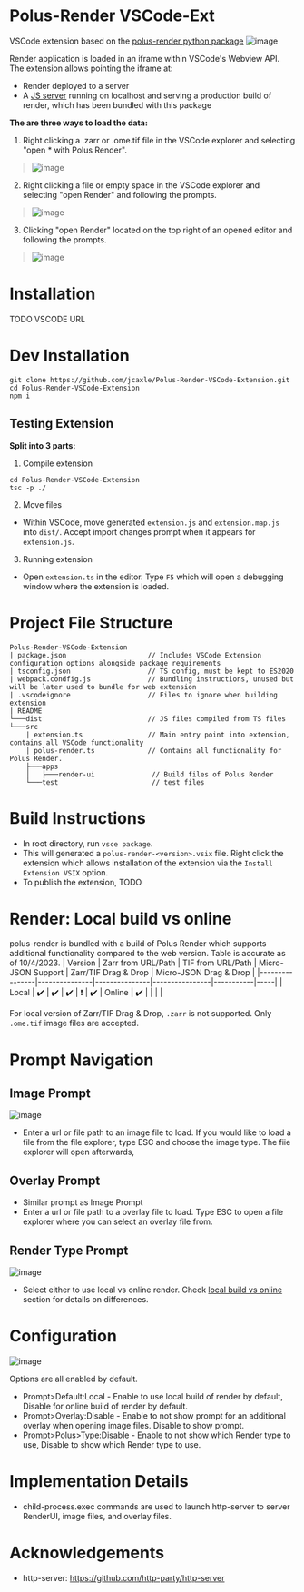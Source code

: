 # Polus-Render VSCode-Ext
VSCode extension based on the [polus-render python package](https://github.com/jcaxle/polus-render)
![image](https://github.com/jcaxle/Polus-Render-VSCode-Extension/assets/145499292/3361aca5-441b-44c5-844a-98148c00d400)

Render application is loaded in an iframe within VSCode's Webview API. The extension allows pointing the iframe at:
* Render deployed to a server
* A [JS server](https://github.com/http-party/http-server) running on localhost and serving a production build of render, which has been bundled with this package


**The are three ways to load the data:**
1. Right clicking a .zarr or .ome.tif file in the VSCode explorer and selecting "open * with Polus Render".
> ![image](https://github.com/jcaxle/Polus-Render-VSCode-Extension/assets/145499292/b2bac219-93fe-4adf-a9be-5e9843139246)
2. Right clicking a file or empty space in the VSCode explorer and selecting "open Render" and following the prompts.
> ![image](https://github.com/jcaxle/Polus-Render-VSCode-Extension/assets/145499292/154b2224-d880-4878-b4ec-b19cf2858810)
3. Clicking "open Render" located on the top right of an opened editor and following the prompts.
> ![image](https://github.com/jcaxle/Polus-Render-VSCode-Extension/assets/145499292/afd390bd-d244-4d85-89b0-dbccdcb8f4d3)

# Installation
TODO VSCODE URL

# Dev Installation
```
git clone https://github.com/jcaxle/Polus-Render-VSCode-Extension.git
cd Polus-Render-VSCode-Extension
npm i
```

## Testing Extension
**Split into 3 parts:**
1. Compile extension
```
cd Polus-Render-VSCode-Extension
tsc -p ./
```

2. Move files
- Within VSCode, move generated `extension.js` and `extension.map.js` into `dist/`. Accept import changes prompt when it appears for `extension.js`.

3. Running extension
- Open `extension.ts` in the editor. Type `F5` which will open a debugging window where the extension is loaded.

# Project File Structure
```
Polus-Render-VSCode-Extension
| package.json                    // Includes VSCode Extension configuration options alongside package requirements
| tsconfig.json                   // TS config, must be kept to ES2020
| webpack.condfig.js              // Bundling instructions, unused but will be later used to bundle for web extension
| .vscodeignore                   // Files to ignore when building extension
| README                          
└───dist                          // JS files compiled from TS files
└───src
    | extension.ts                // Main entry point into extension, contains all VSCode functionality
    | polus-render.ts             // Contains all functionality for Polus Render. 
    ├───apps           
    │   ├───render-ui              // Build files of Polus Render
    └───test                       // test files
```
# Build Instructions
- In root directory, run `vsce package`.
- This will generated a `polus-render-<version>.vsix` file. Right click the extension which allows installation of the extension via the `Install Extension VSIX` option.
- To publish the extension, TODO 

# Render: Local build vs online
polus-render is bundled with a build of Polus Render which supports additional functionality compared to the web version. Table
is accurate as of 10/4/2023.
| Version           | Zarr from URL/Path | TIF from URL/Path   | Micro-JSON Support | Zarr/TIF Drag & Drop | Micro-JSON Drag & Drop | 
|----------------|---------------|---------------|----------------|-----------|-----|
| Local | :heavy_check_mark:  | :heavy_check_mark: | :heavy_check_mark: | ❗ | :heavy_check_mark:
| Online | :heavy_check_mark:  |  |  |  | 


For local version of Zarr/TIF Drag & Drop, `.zarr` is not supported. Only `.ome.tif` image files are accepted. 

# Prompt Navigation
## Image Prompt
![image](https://github.com/jcaxle/Polus-Render-VSCode-Extension/assets/145499292/5e5418cf-8d63-4fe6-8dba-c511dad28d9a)
- Enter a url or file path to an image file to load. If you would like to load a file from the file explorer, type ESC and choose the image type. The fiie explorer will open afterwards,
## Overlay Prompt
- Similar prompt as Image Prompt
- Enter a url or file path to a overlay file to load. Type ESC to open a file explorer where you can select an overlay file from.

## Render Type Prompt
![image](https://github.com/jcaxle/Polus-Render-VSCode-Extension/assets/145499292/d21312a4-091c-45ec-8ee7-970ebdf120f7)
- Select either to use local vs online render. Check [local build vs online](https://github.com/jcaxle/Polus-Render-VSCode-Extension/edit/dev/README.md#render-local-build-vs-online) section for details on differences.
# Configuration
![image](https://github.com/jcaxle/Polus-Render-VSCode-Extension/assets/145499292/c431caa4-1fa2-4bbf-8f70-c01c8c9585d4)

Options are all enabled by default.
- Prompt>Default:Local - Enable to use local build of render by default, Disable for online build of render by default.
- Prompt>Overlay:Disable - Enable to not show prompt for an additional overlay when opening image files. Disable to show prompt.
- Prompt>Polus>Type:Disable - Enable to not show which Render type to use, Disable to show which Render type to use.

# Implementation Details
- child-process.exec commands are used to launch http-server to server RenderUI, image files, and overlay files.

# Acknowledgements
- http-server: https://github.com/http-party/http-server
